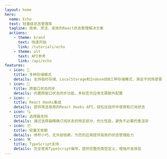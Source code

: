 ```yaml
---
layout: home
hero:
  name: Echo
  text: 轻量级状态管理库
  tagline: 简单、灵活、高效的React状态管理解决方案
  actions:
    - theme: brand
      text: 快速开始
      link: /tutorials/echo
    - theme: alt
      text: API参考
      link: /api/echo
features:
  - icon: 💾
    title: 多种存储模式
    details: 支持临时存储、LocalStorage和IndexedDB三种存储模式，满足不同场景需求
  - icon: 🔄
    title: 跨窗口状态同步
    details: 内置跨窗口状态同步功能，多标签页应用无需额外配置
  - icon: ⚛️
    title: React Hooks集成
    details: 提供简洁易用的React Hooks API，轻松在组件中使用和订阅状态
  - icon: 🔍
    title: 选择器支持
    details: 通过选择器精确订阅状态的特定部分，优化性能，避免不必要的重渲染
  - icon: 📦
    title: 轻量无依赖
    details: 体积小巧，无外部依赖，为您的应用提供高效的状态管理能力
  - icon: 🛠️
    title: TypeScript支持
    details: 完全使用TypeScript编写，提供完整的类型定义，增强开发体验
---
```

